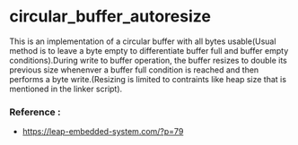 # circular_buffer_autoresize
This is an implementation of a circular buffer with all bytes usable(Usual method is to leave a byte empty to differentiate buffer full and buffer empty conditions).During write to buffer operation, the buffer resizes to double its previous size whenenver a buffer full condition is reached and then performs a byte write.(Resizing is limited to contraints like heap size that is mentioned in the linker script).

### Reference : 
- https://leap-embedded-system.com/?p=79
